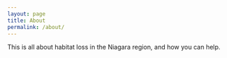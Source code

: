 ```yaml
---
layout: page
title: About
permalink: /about/
---
```


This is all about habitat loss in the Niagara region, and how you can help.